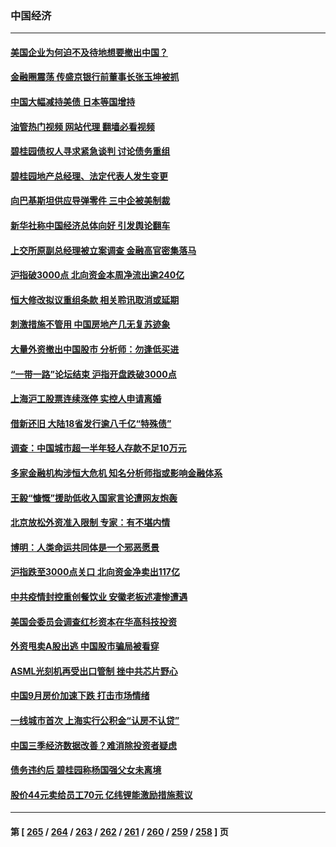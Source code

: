### 中国经济
---
#### [美国企业为何迫不及待地想要撤出中国？](../../pages/ncid283/n14099835.md?10210845) 
#### [金融圈震荡 传盛京银行前董事长张玉坤被抓](../../pages/ncid283/n14099825.md?10210845) 
#### [中国大幅减持美债 日本等国增持](../../pages/ncid283/n14099787.md?10210845) 
#### [油管热门视频 网站代理 翻墙必看视频](http://138.2.39.72:81/youtube.html?epic-marker?10210845)
#### [碧桂园债权人寻求紧急谈判 讨论债务重组](../../pages/ncid283/n14099780.md?10210845) 
#### [碧桂园地产总经理、法定代表人发生变更](../../pages/ncid283/n14099678.md?10210845) 
#### [向巴基斯坦供应导弹零件 三中企被美制裁](../../pages/ncid283/n14099760.md?10210845) 
#### [新华社称中国经济总体向好 引发舆论翻车](../../pages/ncid283/n14099726.md?10210845) 
#### [上交所原副总经理被立案调查 金融高官密集落马](../../pages/ncid283/n14099496.md?10210845) 
#### [沪指破3000点 北向资金本周净流出逾240亿](../../pages/ncid283/n14099488.md?10210845) 
#### [恒大修改拟议重组条款 相关聆讯取消或延期](../../pages/ncid283/n14099425.md?10210845) 
#### [刺激措施不管用 中国房地产几无复苏迹象](../../pages/ncid283/n14099268.md?10210845) 
#### [大量外资撤出中国股市 分析师：勿逢低买进](../../pages/ncid283/n14099274.md?10210845) 
#### [“一带一路”论坛结束 沪指开盘跌破3000点](../../pages/ncid283/n14099184.md?10210845) 
#### [上海沪工股票连续涨停 实控人申请离婚](../../pages/ncid283/n14099108.md?10210845) 
#### [借新还旧 大陆18省发行逾八千亿“特殊债”](../../pages/ncid283/n14099101.md?10210845) 
#### [调查：中国城市超一半年轻人存款不足10万元](../../pages/ncid283/n14099065.md?10210845) 
#### [多家金融机构涉恒大危机 知名分析师指或影响金融体系](../../pages/ncid283/n14099100.md?10210845) 
#### [王毅“慷慨”援助低收入国家言论遭网友炮轰](../../pages/ncid283/n14098834.md?10210845) 
#### [北京放松外资准入限制 专家：有不堪内情](../../pages/ncid283/n14098659.md?10210845) 
#### [博明：人类命运共同体是一个邪恶愿景](../../pages/ncid283/n14098778.md?10210845) 
#### [沪指跌至3000点关口 北向资金净卖出117亿](../../pages/ncid283/n14098587.md?10210845) 
#### [中共疫情封控重创餐饮业 安徽老板述凄惨遭遇](../../pages/ncid283/n14098571.md?10210845) 
#### [美国会委员会调查红杉资本在华高科技投资](../../pages/ncid283/n14098474.md?10210845) 
#### [外资甩卖A股出逃 中国股市骗局被看穿](../../pages/ncid283/n14098486.md?10210845) 
#### [ASML光刻机再受出口管制 挫中共芯片野心](../../pages/ncid283/n14098332.md?10210845) 
#### [中国9月房价加速下跌 打击市场情绪](../../pages/ncid283/n14098472.md?10210845) 
#### [一线城市首次 上海实行公积金“认房不认贷”](../../pages/ncid283/n14098350.md?10210845) 
#### [中国三季经济数据改善？难消除投资者疑虑](../../pages/ncid283/n14098246.md?10210845) 
#### [债务违约后 碧桂园称杨国强父女未离境](../../pages/ncid283/n14098288.md?10210845) 
#### [股价44元卖给员工70元 亿纬锂能激励措施惹议](../../pages/ncid283/n14098310.md?10210845) 

---
#### 第 [ [265](./265.md?10210845) / [264](./264.md?10210845) / [263](./263.md?10210845) / [262](./262.md?10210845) / [261](./261.md?10210845) / [260](./260.md?10210845) / [259](./259.md?10210845) / [258](./258.md?10210845) ] 页
